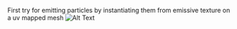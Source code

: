 First try for emitting particles by instantiating them from emissive texture on a uv mapped mesh
![Alt Text](https://github.com/paganini24/particleplayground/raw/master/path/to/Try1.png)
